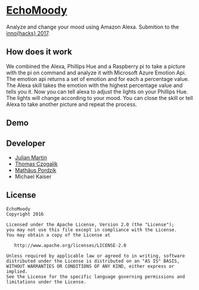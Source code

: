 # [EchoMoody](https://fenox.github.io/EchoMoody/)
Analyze and change your mood using Amazon Alexa. 
Submition to the [inno{hacks} 2017](http://inno-hacks.de).


## How does it work
We combined the Alexa, Phillips Hue and a Raspberry pi to take a picture with the pi on command and analyze it with Microsoft Azure Emotion Api.
The emotion api returns a set of emotion and for each a percentage value. The Alexa skill takes the emotion with the highest 
percentage value and tells you it. Now you can tell alexa to adjust the lights on your Phillips Hue. The lights will change according to your
mood. You can close the skill or tell Alexa to take another picture and repeat the process.

## Demo


## Developer
- [Julian Martin](https://github.com/fenox)
- [Thomas Czogalik](https://github.com/thomcz)
- [Mathäus Pordzik](https://github.com/thaeus)
- Michael Kaiser

## License

	EchoMoody
    Copyright 2016

    Licensed under the Apache License, Version 2.0 (the "License");
    you may not use this file except in compliance with the License.
    You may obtain a copy of the License at

       http://www.apache.org/licenses/LICENSE-2.0

    Unless required by applicable law or agreed to in writing, software
    distributed under the License is distributed on an "AS IS" BASIS,
    WITHOUT WARRANTIES OR CONDITIONS OF ANY KIND, either express or implied.
    See the License for the specific language governing permissions and
    limitations under the License.
